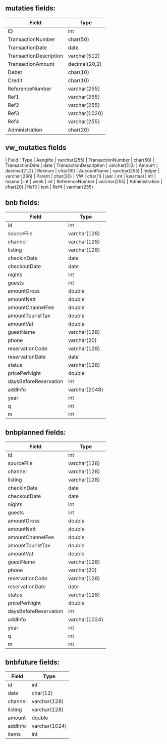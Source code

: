 mutaties fields:
---
| Field | Type |
|-------|------|
| ID | int |
| TransactionNumber | char(50) |
| TransactionDate | date |
| TransactionDescription | varchar(512) |
| TransactionAmount | decimal(20,2) |
| Debet | char(10) |
| Credit | char(10) |
| ReferenceNumber | varchar(255) |
| Ref1 | varchar(255) |
| Ref2 | varchar(255) |
| Ref3 | varchar(1020) |
| Ref4 | varchar(255) |
| Administration | char(20) |

vw_mutaties fields
---
| Field | Type 
| Aangifte | varchar(255) 
| TransactionNumber | char(50) 
| TransactionDate | date 
| TransactionDescription | varchar(512) 
| Amount | decimal(21,2) 
| Reknum | char(10) 
| AccountName | varchar(255)
| ledger | varchar(266) 
| Parent | char(20) 
| VW | char(1)
| jaar | int 
| kwartaal | int 
| maand | int 
| week | int 
| ReferenceNumber | varchar(255) 
| Administration | char(20)
| Ref3 | text
| Ref4 | varchar(255) 


bnb fields:
---
| Field | Type |
|-------|------|
| id | int |
| sourceFile | varchar(128) |
| channel | varchar(128) |
| listing | varchar(128) |
| checkinDate | date |
| checkoutDate | date |
| nights | int |
| guests | int |
| amountGross | double |
| amountNett | double |
| amountChannelFee | double |
| amountTouristTax | double |
| amountVat | double |
| guestName | varchar(128) |
| phone | varchar(20) |
| reservationCode | varchar(128) |
| reservationDate | date |
| status | varchar(128) |
| pricePerNight | double |
| daysBeforeReservation | int |
| addInfo | varchar(2048) |
| year | int |
| q | int |
| m | int |

bnbplanned fields:
---
| Field | Type |
|-------|------|
| id | int |
| sourceFile | varchar(128) |
| channel | varchar(128) |
| listing | varchar(128) |
| checkinDate | date |
| checkoutDate | date |
| nights | int |
| guests | int |
| amountGross | double |
| amountNett | double |
| amountChannelFee | double |
| amountTouristTax | double |
| amountVat | double |
| guestName | varchar(128) |
| phone | varchar(20) |
| reservationCode | varchar(128) |
| reservationDate | date |
| status | varchar(128) |
| pricePerNight | double |
| daysBeforeReservation | int |
| addInfo | varchar(1024) |
| year | int |
| q | int |
| m | int |

bnbfuture fields:
---
| Field | Type |
|-------|------|
| id | int |
| date | char(12) |
| channel | varchar(128) |
| listing | varchar(128) |
| amount | double |
| addInfo | varchar(1024) |
| items | int |